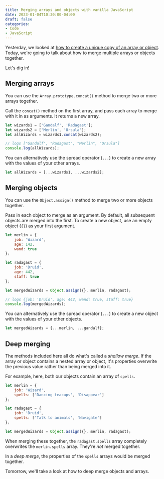 ```yaml
---
title: Merging arrays and objects with vanilla JavaScript
date: 2023-01-04T10:30:00-04:00
draft: false
categories:
- Code
- JavaScript
---
```


Yesterday, we looked at [how to create a unique copy of an array or object](/cloning-arrays-and-objects-in-vanilla-javascript/). Today, we're going to talk about how to merge multiple arrays or objects together.

Let's dig in!

## Merging arrays

You can use the `Array.prototype.concat()` method to merge two or more arrays together. 

Call the `concat()` method on the first array, and pass each array to merge with it in as arguments. It returns a new array.

```js
let wizards1 = ['Gandalf', 'Radagast'];
let wizards2 = ['Merlin', 'Ursula'];
let allWizards = wizards1.concat(wizards2);

// logs ["Gandalf", "Radagast", "Merlin", "Ursula"]
console.log(allWizards);
```

You can alternatively use the spread operator (`...`) to create a new array with the values of your other arrays.

```js
let allWizards = [...wizards1, ...wizards2];
```

## Merging objects

You can use the `Object.assign()` method to merge two or more objects together.

Pass in each object to merge as an argument. By default, all subsequent objects are merged into the first. To create a new object, use an empty object (`{}`) as your first argument.

```js
let merlin = {
	job: 'Wizard',
	age: 142,
	wand: true
};

let radagast = {
	job: 'Druid',
	age: 442,
	staff: true
};

let mergedWizards = Object.assign({}, merlin, radagast);

// logs {job: 'Druid', age: 442, wand: true, staff: true}
console.log(mergedWizards);
```

You can alternatively use the spread operator (`...`) to create a new object with the values of your other objects.

```js
let mergedWizards = {...merlin, ...gandalf};
```

## Deep merging

The methods included here all do what's called a _shallow merge_. If the array or object contains a nested array or object, it's properties overwrite the previous value rather than being merged into it.

For example, here, both our objects contain an array of `spells`.

```js
let merlin = {
	job: 'Wizard',
	spells: ['Dancing teacups', 'Disappear']
};

let radagast = {
	job: 'Druid',
	spells: ['Talk to animals', 'Navigate']
};

let mergedWizards = Object.assign({}, merlin, radagast);
```

When merging these together, the `radagast.spells` array completely overwrites the `merlin.spells` array. They're _not_ merged together.

In a _deep merge_, the properties of the `spells` arrays would be merged together.

Tomorrow, we'll take a look at how to deep merge objects and arrays.